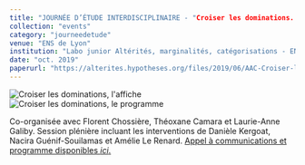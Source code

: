 ```yaml
---
title: "JOURNÉE D’ÉTUDE INTERDISCIPLINAIRE - "Croiser les dominations. Des aspérités du terrain aux défis de l'interprétation"                       
collection: "events"  
category: "journeedetude"
venue: "ENS de Lyon"
institution: "Labo junior Altérités, marginalités, catégorisations - ENS de Lyon"                             "
date: "oct. 2019"
paperurl: "https://alterites.hypotheses.org/files/2019/06/AAC-Croiser-les-dominations-Des-asp%C3%A9rit%C3%A9s-du-terrain-aux-d%C3%A9fis-de-linterpr%C3%A9tation.pdf"
---
```

![Croiser les dominations, l'affiche](https://alterites.hypotheses.org/files/2019/09/Affiche-FINAL_compressed-page-001-768x1097.jpg "Affiche: Croiser les dominations")
![Croiser les dominations, le programme](https://alterites.hypotheses.org/files/2019/09/Programme-Croiser-les-dominations-page-001-768x1086.jpg "Programme: Croiser les dominations")

Co-organisée avec Florent Chossière, Théoxane Camara et Laurie-Anne Galiby. Session plénière incluant les interventions de Danièle Kergoat, Nacira Guénif-Souilamas et Amélie Le Renard. 
[Appel à communications et programme disponibles *ici*.](https://calenda.org/683106)